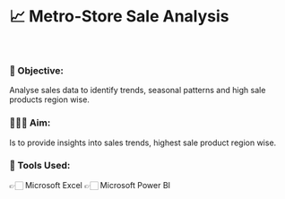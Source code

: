 <h1>📈 Metro-Store Sale Analysis</h1>
<br>
<h3>📌 Objective:</h3> Analyse sales data to identify trends, seasonal patterns and high sale products region wise.
<br>
<h3>👨🏻‍💻 Aim:</h3> Is to provide insights into sales trends, highest sale product region wise.
<br>
<h3>🧭 Tools Used:</h3>
👉🏻 Microsoft Excel
👉🏻 Microsoft Power BI
